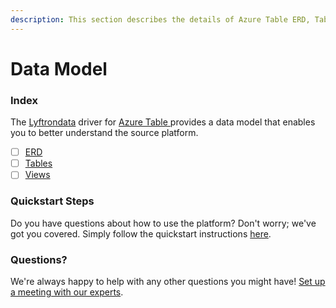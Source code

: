```yaml
---
description: This section describes the details of Azure Table ERD, Tables, and Views.
---
```


# Data Model

### Index

The  [Lyftrondata](https://www.lyftrondata.com/) driver for [Azure Table](https://www.lyftrondata.com/integration/azure-table/)[ ](https://www.lyftrondata.com/integration/azure-table/)provides a data model that enables you to better understand the source platform.

* [ ] [ERD](../../../technology-analytics/azure-table/data-model/erd.md)
* [ ] [Tables](../../../technology-analytics/azure-table/data-model/tables.md)
* [ ] [Views](../../../technology-analytics/azure-table/data-model/views.md)

### Quickstart Steps

Do you have questions about how to use the platform? Don't worry; we've got you covered. Simply follow the quickstart instructions [here](../../../../quickstart-steps.md).

### Questions? <a href="#questions" id="questions"></a>

We're always happy to help with any other questions you might have! [Set up a meeting with our experts](https://www.lyftrondata.com/book-a-meeting/).

